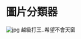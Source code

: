 # 圖片分類器
![jpg](https://user-images.githubusercontent.com/37174581/41804018-5ec5cc6e-76c2-11e8-9449-176f90616d5d.png)
越級打王..希望不會天窗
